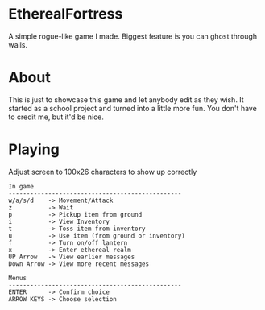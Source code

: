 # EtherealFortress
A simple rogue-like game I made.  Biggest feature is you can ghost through walls.

# About
This is just to showcase this game and let anybody edit as they wish.  It started as a school project and turned into a little more fun.  You don't have to credit me, but it'd be nice.

# Playing
Adjust screen to 100x26 characters to show up correctly

	In game
	------------------------------------------------
	w/a/s/d    -> Movement/Attack
	z          -> Wait
	p          -> Pickup item from ground
	i          -> View Inventory
	t          -> Toss item from inventory
	u          -> Use item (from ground or inventory)
	f          -> Turn on/off lantern
	x          -> Enter ethereal realm
	UP Arrow   -> View earlier messages
	Down Arrow -> View more recent messages

	Menus
	------------------------------------------------
	ENTER      -> Confirm choice
	ARROW KEYS -> Choose selection
